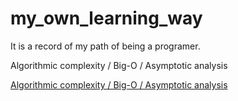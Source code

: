 # my_own_learning_way
It is a record of my path of being a programer.

Algorithmic complexity / Big-O / Asymptotic analysis

[Algorithmic complexity / Big-O / Asymptotic analysis](url)

<a name="Algorithmic complexity / Big-O / Asymptotic analysis"></a>

